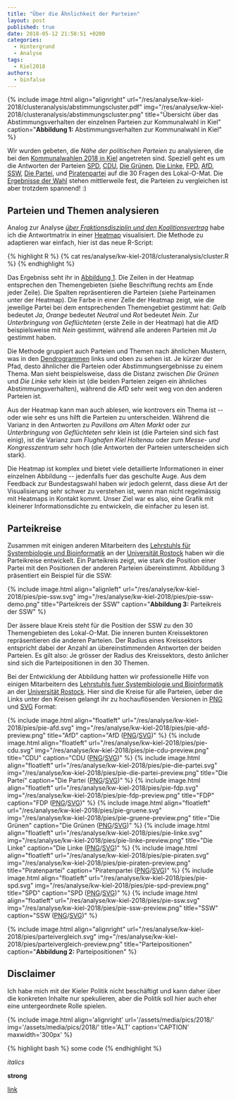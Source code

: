 ```yaml
---
title: "Über die Ähnlichkeit der Parteien"
layout: post
published: true
date: 2018-05-12 21:58:51 +0200
categories:
  - Hintergrund
  - Analyse
tags:
  - Kiel2018
authors:
  - binfalse
---
```




{% include image.html align="alignright" url="/res/analyse/kw-kiel-2018/clusteranalysis/abstimmungscluster.pdf" img="/res/analyse/kw-kiel-2018/clusteranalysis/abstimmungscluster.png" title="Übersicht über das Abstimmungsverhalten der einzelnen Parteien zur Kommunalwahl in Kiel" caption="**Abbildung 1:** Abstimmungsverhalten zur Kommunalwahl in Kiel" %}

Wir wurden gebeten, die *N&auml;he der politischen Parteien* zu analysieren, die bei den [Kommunalwahlen 2018 in Kiel](https://de.wikipedia.org/wiki/Ergebnisse_der_Kommunalwahlen_in_Kiel) angetreten sind.
Speziell geht es um die Antworten der Parteien [SPD](https://de.wikipedia.org/wiki/Sozialdemokratische_Partei_Deutschlands), [CDU](https://de.wikipedia.org/wiki/Christlich_Demokratische_Union_Deutschlands), [Die Grünen](https://de.wikipedia.org/wiki/B%C3%BCndnis_90/Die_Gr%C3%BCnen), [Die Linke](https://de.wikipedia.org/wiki/Die_Linke), [FPD](https://de.wikipedia.org/wiki/Freie_Demokratische_Partei), [AfD](https://de.wikipedia.org/wiki/Alternative_f%C3%BCr_Deutschland), [SSW](https://de.wikipedia.org/wiki/S%C3%BCdschleswigscher_W%C3%A4hlerverband), [Die Partei](https://de.wikipedia.org/wiki/Partei_f%C3%BCr_Arbeit,_Rechtsstaat,_Tierschutz,_Elitenf%C3%B6rderung_und_basisdemokratische_Initiative), und [Piratenpartei](https://de.wikipedia.org/wiki/Piratenpartei_Deutschland) auf die 30 Fragen des Lokal-O-Mat.
Die [Ergebnisse der Wahl](https://www.kiel.de/de/politik_verwaltung/meldung.php?id=78551) stehen mittlerweile fest, die Parteien zu vergleichen ist aber trotzdem spannend! :)


## Parteien und Themen analysieren

Analog zur Analyse [*&uuml;ber Fraktionsdisziplin und den Koalitionsvertrag*](https://wahlbilanz.de/2017/06/ueber-fraktionsdisziplin-und-den-koalitionsvertrag/) habe ich die Antwortmatrix in einer [Heatmap](https://de.wikipedia.org/wiki/Heatmap) visualisiert.
Die Methode zu adaptieren war einfach, hier ist das neue R-Script:


{% highlight  R %}
{% cat res/analyse/kw-kiel-2018/clusteranalysis/cluster.R %}
{% endhighlight %}

Das Ergebniss seht ihr in [Abbildung 1](/res/analyse/kw-kiel-2018/clusteranalysis/abstimmungscluster.pdf).
Die Zeilen in der Heatmap entsprechen den Themengebieten (siehe Beschriftung rechts am Ende jeder Zeile).
Die Spalten repr&auml;sentieren die Parteien (siehe Parteinamen unter der Heatmap).
Die Farbe in einer Zelle der Heatmap zeigt, wie die jeweilige Partei bei dem entsprechenden Themengebiet gestimmt hat:
*Gelb* bedeutet *Ja*, *Orange* bedeutet *Neutral* und *Rot* bedeutet *Nein*.
Zur *Unterbringung von Gefl&uuml;chteten* (erste Zeile in der Heatmap) hat die AfD beispielsweise mit *Nein* gestimmt, w&auml;hrend alle anderen Parteien mit *Ja* gestimmt haben.

Die Methode gruppiert auch Parteien und Themen nach &auml;hnlichen Mustern, was in den [Dendrogrammen](https://de.wikipedia.org/wiki/Hierarchische_Clusteranalyse#Dendrogramm) links und oben zu sehen ist.
Je k&uuml;rzer der Pfad, desto &auml;hnlicher die Parteien oder Abstimmungsergebnisse zu einem Thema.
Man sieht beispielsweise, dass die Distanz zwischen *Die Gr&uuml;nen* und *Die Linke* sehr klein ist (die beiden Parteien zeigen ein &auml;hnliches Abstimmungsverhalten), w&auml;hrend die AfD sehr weit weg von den anderen Parteien ist.

Aus der Heatmap kann man auch ablesen, wie kontrovers ein Thema ist -- oder wie sehr es uns hilft die Parteien zu unterscheiden.
W&auml;hrend die Varianz in den Antworten zu *Pavillons am Alten Markt* oder zur *Unterbringung von Geflüchteten* sehr klein ist (die Parteien sind sich fast einig), ist die Varianz zum *Flughafen Kiel Holtenau* oder zum *Messe- und Kongresszentrum* sehr hoch (die Antworten der Parteien unterscheiden sich stark).


Die Heatmap ist komplex und bietet viele detaillierte Informationen in einer einzelnen Abbildung -- jedenfalls fuer das geschulte Auge.
Aus dem Feedback zur Bundestagswahl haben wir jedoch gelernt, dass diese Art der Visualisierung sehr schwer zu verstehen ist, wenn man nicht regelm&auml;ssig mit Heatmaps in Kontakt kommt.
Unser Ziel war es also, eine Grafik mit kleinerer Informationsdichte zu entwickeln, die einfacher zu lesen ist.


## Parteikreise

Zusammen mit einigen anderen Mitarbeitern des [Lehrstuhls f&uuml;r Systembiologie und Bioinformatik](https://www.sbi.uni-rostock.de/) an der [Universit&auml;t Rostock](https://www.uni-rostock.de/) haben wir die Parteikreise entwickelt.
Ein Parteikreis zeigt, wie stark die Position einer Partei mit den Positionen der anderen Parteien &uuml;bereinstimmt.
Abbildung 3 pr&auml;sentiert ein Beispiel f&uuml;r die SSW:

{% include image.html align="alignleft" url="/res/analyse/kw-kiel-2018/pies/pie-ssw.svg" img="/res/analyse/kw-kiel-2018/pies/pie-ssw-demo.png" title="Parteikreis der SSW" caption="**Abbildung 3:** Parteikreis der SSW" %}


Der &auml;ssere blaue Kreis steht f&uuml;r die Position der SSW zu den 30 Themengebieten des Lokal-O-Mat.
Die inneren bunten Kreissektoren repr&auml;sentieren die anderen Parteien.
Der Radius eines Kreissektors entspricht dabei der Anzahl an &uuml;bereinstimmenden Antworten der beiden Parteien.
Es gilt also: Je gr&ouml;sser der Radius des Kreissektors, desto &auml;nlicher sind sich die Parteipositionen in den 30 Themen.


Bei der Entwicklung der Abbildung hatten wir professionelle Hilfe von einigen Mitarbeitern des [Lehrstuhls fuer Systembiologie und Bioinformatik](https://www.sbi.uni-rostock.de/) an der [Universit&auml;t Rostock](https://www.uni-rostock.de/).
Hier sind die Kreise f&uuml;r alle Parteien, &uuml;eber die Links unter den Kreisen gelangt ihr zu hochaufl&ouml;senden Versionen in [PNG](https://de.wikipedia.org/wiki/Portable_Network_Graphics) und [SVG](https://de.wikipedia.org/wiki/Scalable_Vector_Graphics) Format:


{% include image.html align="floatleft" url="/res/analyse/kw-kiel-2018/pies/pie-afd.svg" img="/res/analyse/kw-kiel-2018/pies/pie-afd-preview.png" title="AfD" caption="AfD ([PNG](/res/analyse/kw-kiel-2018/pies/pie-afd.png)/[SVG](/res/analyse/kw-kiel-2018/pies/pie-afd.svg))" %}
{% include image.html align="floatleft" url="/res/analyse/kw-kiel-2018/pies/pie-cdu.svg" img="/res/analyse/kw-kiel-2018/pies/pie-cdu-preview.png" title="CDU" caption="CDU ([PNG](/res/analyse/kw-kiel-2018/pies/pie-cdu.png)/[SVG](/res/analyse/kw-kiel-2018/pies/pie-cdu.svg))" %}
{% include image.html align="floatleft" url="/res/analyse/kw-kiel-2018/pies/pie-die-partei.svg" img="/res/analyse/kw-kiel-2018/pies/pie-die-partei-preview.png" title="Die Partei" caption="Die Partei ([PNG](/res/analyse/kw-kiel-2018/pies/pie-die-partei.png)/[SVG](/res/analyse/kw-kiel-2018/pies/pie-die-partei.svg))" %}
{% include image.html align="floatleft" url="/res/analyse/kw-kiel-2018/pies/pie-fdp.svg" img="/res/analyse/kw-kiel-2018/pies/pie-fdp-preview.png" title="FDP" caption="FDP ([PNG](/res/analyse/kw-kiel-2018/pies/pie-fdp.png)/[SVG](/res/analyse/kw-kiel-2018/pies/pie-fdp.svg))" %}
{% include image.html align="floatleft" url="/res/analyse/kw-kiel-2018/pies/pie-gruene.svg" img="/res/analyse/kw-kiel-2018/pies/pie-gruene-preview.png" title="Die Grünen" caption="Die Grünen ([PNG](/res/analyse/kw-kiel-2018/pies/pie-gruene.png)/[SVG](/res/analyse/kw-kiel-2018/pies/pie-gruene.svg))" %}
{% include image.html align="floatleft" url="/res/analyse/kw-kiel-2018/pies/pie-linke.svg" img="/res/analyse/kw-kiel-2018/pies/pie-linke-preview.png" title="Die Linke" caption="Die Linke ([PNG](/res/analyse/kw-kiel-2018/pies/pie-linke.png)/[SVG](/res/analyse/kw-kiel-2018/pies/pie-linke.svg))" %}
{% include image.html align="floatleft" url="/res/analyse/kw-kiel-2018/pies/pie-piraten.svg" img="/res/analyse/kw-kiel-2018/pies/pie-piraten-preview.png" title="Piratenpartei" caption="Piratenpartei ([PNG](/res/analyse/kw-kiel-2018/pies/pie-piraten.png)/[SVG](/res/analyse/kw-kiel-2018/pies/pie-piraten.svg))" %}
{% include image.html align="floatleft" url="/res/analyse/kw-kiel-2018/pies/pie-spd.svg" img="/res/analyse/kw-kiel-2018/pies/pie-spd-preview.png" title="SPD" caption="SPD ([PNG](/res/analyse/kw-kiel-2018/pies/pie-spd.png)/[SVG](/res/analyse/kw-kiel-2018/pies/pie-spd.svg))" %}
{% include image.html align="floatleft" url="/res/analyse/kw-kiel-2018/pies/pie-ssw.svg" img="/res/analyse/kw-kiel-2018/pies/pie-ssw-preview.png" title="SSW" caption="SSW ([PNG](/res/analyse/kw-kiel-2018/pies/pie-ssw.png)/[SVG](/res/analyse/kw-kiel-2018/pies/pie-ssw.svg))" %}

<div style="clear: both;"></div>


{% include image.html align="alignright" url="/res/analyse/kw-kiel-2018/pies/parteivergleich.svg" img="/res/analyse/kw-kiel-2018/pies/parteivergleich-preview.png" title="Parteipositionen" caption="**Abbildung 2:** Parteipositionen" %}









## Disclaimer

Ich habe mich mit der Kieler Politik nicht besch&auml;ftigt und kann daher &uuml;ber die konkreten Inhalte nur spekulieren, aber die Politik soll hier auch eher eine untergeordnete Rolle spielen.













{% include image.html align='alignright' url='/assets/media/pics/2018/' img='/assets/media/pics/2018/' title='ALT' caption='CAPTION' maxwidth='300px' %}

{% highlight bash %}
some code
{% endhighlight %}

*italics*

**strong**

[link](url)


